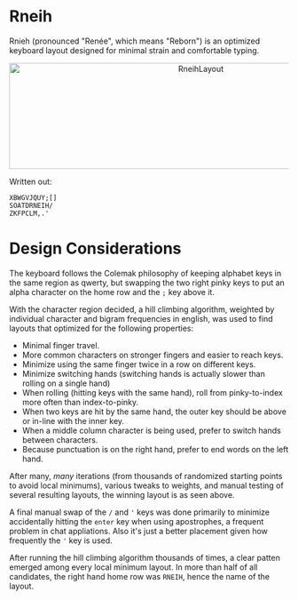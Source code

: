 # Rneih
Rnieh (pronounced "Renée", which means "Reborn") is an optimized keyboard layout designed for minimal strain and comfortable typing.

<p align="center">
<img width="675" height="191" alt="RneihLayout" src="https://github.com/user-attachments/assets/37ffaddb-ff5b-4c33-9516-46fd3089fef9" />
</p>

Written out:

```
XBWGVJQUY;[]
SOATDRNEIH/
ZKFPCLM,.'
```

# Design Considerations
The keyboard follows the Colemak philosophy of keeping alphabet keys in the same region as qwerty, but swapping the two right pinky keys to put an alpha character on the home row and the `;` key above it.

With the character region decided, a hill climbing algorithm, weighted by individual character and bigram frequencies in english, was used to find layouts that optimized for the following properties:

- Minimal finger travel.
- More common characters on stronger fingers and easier to reach keys.
- Minimize using the same finger twice in a row on different keys.
- Minimize switching hands (switching hands is actually slower than rolling on a single hand)
- When rolling (hitting keys with the same hand), roll from pinky-to-index more often than index-to-pinky.
- When two keys are hit by the same hand, the outer key should be above or in-line with the inner key.
- When a middle column character is being used, prefer to switch hands between characters.
- Because punctuation is on the right hand, prefer to end words on the left hand.

After many, *many* iterations (from thousands of randomized starting points to avoid local minimums), various tweaks to weights, and manual testing of several resulting layouts, the winning layout is as seen above.

A final manual swap of the `/` and `'` keys was done primarily to minimize accidentally hitting the `enter` key when using apostrophes, a frequent problem in chat appliations. Also it's just a better placement given how frequently the `'` key is used.

After running the hill climbing algorithm thousands of times, a clear patten emerged among every local minimum layout. In more than half of all candidates, the right hand home row was `RNEIH`, hence the name of the layout.
